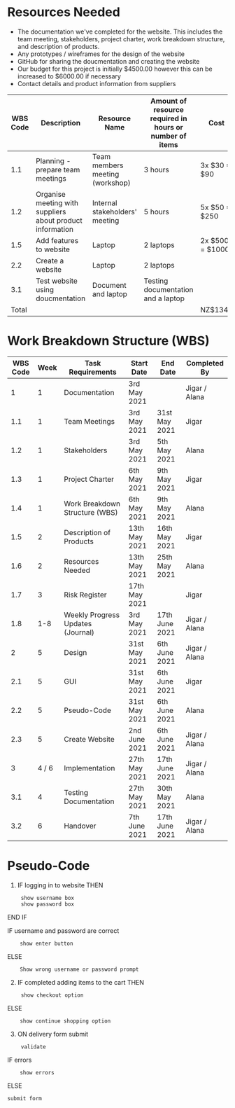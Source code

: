 # Resources Needed
- The documentation we've completed for the website. This includes the team meeting, stakeholders, project charter, work breakdown structure, and description of products.
- Any prototypes / wireframes for the design of the website
- GitHub for sharing the doucmentation and creating the website
- Our budget for this project is initially $4500.00 however this can be increased to $6000.00 if necessary
- Contact details and product information from suppliers

| WBS Code | Description | Resource Name | Amount of resource required in hours or number of items | Cost |
| --- | --- | --- | --- | --- |
| 1.1 | Planning - prepare team meetings | Team members meeting (workshop) | 3 hours | 3x $30 = $90 |
| 1.2 | Organise meeting with suppliers about product information | Internal stakeholders' meeting | 5 hours | 5x $50 = $250 |
| 1.5 | Add features to website | Laptop | 2 laptops | 2x $500 = $1000 |
| 2.2 | Create a website | Laptop | 2 laptops | |
| 3.1 | Test website using doucmentation | Document and laptop | Testing documentation and a laptop | |
| Total | | | | NZ$1340 |

# Work Breakdown Structure (WBS)
| WBS Code | Week | Task Requirements | Start Date | End Date | Completed By |
| --- | --- | --- | --- | --- | --- |
| 1 | 1 | Documentation | 3rd May 2021 | | Jigar / Alana |
| 1.1 | 1 | Team Meetings | 3rd May 2021 | 31st May 2021 | Jigar |
| 1.2 | 1 | Stakeholders | 3rd May 2021 | 5th May 2021 | Alana |
| 1.3 | 1 | Project Charter | 6th May 2021 | 9th May 2021 | Jigar |
| 1.4 | 1 | Work Breakdown Structure (WBS) | 6th May 2021 | 9th May 2021 | Alana |
| 1.5 | 2 | Description of Products | 13th May 2021 | 16th May 2021 | Jigar |
| 1.6 | 2 | Resources Needed | 13th May 2021 | 25th May 2021 | Alana
| 1.7 | 3 | Risk Register | 17th May 2021 | | Jigar |
| 1.8 | 1-8 | Weekly Progress Updates (Journal) | 3rd May 2021 | 17th June 2021 | Jigar / Alana |
| 2 | 5 | Design | 31st May 2021 | 6th June 2021 | Jigar / Alana |
| 2.1 | 5 | GUI | 31st May 2021 | 6th June 2021 | Jigar |
| 2.2 | 5 | Pseudo-Code | 31st May 2021 | 6th June 2021 | Alana |
| 2.3 | 5 | Create Website | 2nd June 2021 | 6th June 2021 | Jigar / Alana |
| 3 | 4 / 6 | Implementation | 27th May 2021 | 17th June 2021 | Jigar / Alana |
| 3.1 | 4 | Testing Documentation | 27th May 2021 | 30th May 2021 | Alana |
| 3.2 | 6 | Handover | 7th June 2021 | 17th June 2021 | Jigar / Alana |

# Pseudo-Code
1. IF logging in to website THEN

		show username box
		show password box
    
END IF

IF username and password are correct

		show enter button
    
ELSE 

		Show wrong username or password prompt


2. IF completed adding items to the cart THEN

		show checkout option
    
ELSE

		show continue shopping option


3. ON delivery form submit

		validate
    
IF errors

		show errors
    
ELSE

    submit form
  

